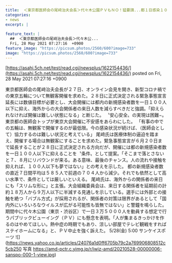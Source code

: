```yaml
---
title:  ＜東京都医師会の尾﨑治夫会長＞代々木公園ＰＶもＮＯ！猛要請...都１日感染１００人以下が条件  
categories:
- news
excerpt: |
  
feature_text: |
  ##  ＜東京都医師会の尾﨑治夫会長＞代々木公...
  Fri, 28 May 2021 07:27:16  +0900
feature_image: "https://picsum.photos/2560/600?image=733"
image: "https://picsum.photos/2560/600?image=733"
---
```


[https://asahi.5ch.net/test/read.cgi/newsplus/1622154436/](https://asahi.5ch.net/test/read.cgi/newsplus/1622154436/)
posted on Fri, 28 May 2021 07:27:16  +0900

<!--more-->

東京都医師会の尾﨑治夫会長が２７日、オンライン会見を開き、新型コロナ禍での東京五輪について無観客開催を求めた。２８日に正式決定される緊急事態宣言延長には数値目標が必要とし、大会開催には都内の新規感染者数を一日１００人以下に抑え、海外からの大会関係者の来日人数を減らすべきだと強調。「抑えられなければ開催は難しい状態になる」と断じた。 〝安心安全〟の実現は困難−。東京都の医師会トップが東京大会開催に不安感をあらわにした。 「有事の中での五輪は、無観客で開催するのが最低限。今の感染状況が続けば、（医師会として）協力するのは難しい状況と考えている」 尾﨑氏は医療体制の逼迫を踏まえ、開催する場合は無観客にすることを求めた。緊急事態宣言が６月２０日まで延長することが２８日に正式決定される方向だが、開催には都の新規感染者数を一日１００人以下に抑えることを〝条件〟として提案。「そこまで落とさないと７、８月にリバウンドが来る。ある意味、最後のチャンス。人の流れや接触を抑えれば、１００人以下も夢ではない」との考えを示した。 都の新規感染者数の直近７日間平均は５８５人で前週の７０４人から減少。それでも依然として高い水準で、条件としては厳しいといえる。 尾﨑氏は、海外からの関係者の来日にも「スリムな形に」と主張。大会組織委員会は、来日する関係者を延期前の計約１８万人から９万人以下に半減する見通しを示している。選手には外部との接触を絶つ「バブル方式」が採用されるが、関係者の対策は限界があるとして「国内外にいろいろなウイルスが広がる可能性も皆無ではない」と警鐘を鳴らした。 期間中に代々木公園（東京・渋谷区）で一日３万５０００人を動員する想定で行うパブリックビューイング（ＰＶ）にも懸念を表明。「人が集まるきっかけを作るのはやめてほしい。熱中症の時期でもあり、涼しい部屋でテレビ観戦をすればステイホームになる」と、ＰＶ中止を強く訴えた。 5/28(金) 5:00 サンケイスポーツ ![](https://news.yahoo.co.jp/articles/24076a1d0ff6705b79c2a769906808512c5cb250 写真 https://amd-pctr.c.yimg.jp/r/iwiz-amd/20210528-00000006-sanspo-000-1-view.jpg)
